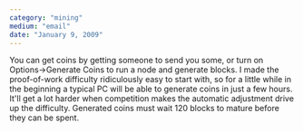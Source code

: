```yaml
---
category: "mining"
medium: "email"
date: "January 9, 2009"
---
```

You can get coins by getting someone to send you some, or turn on Options->Generate Coins to run a node and generate blocks. I made the proof-of-work difficulty ridiculously easy to start with, so for a little while in the beginning a typical PC will be able to generate coins in just a few hours. It'll get a lot harder when competition makes the automatic adjustment drive up the difficulty. Generated coins must wait 120 blocks to mature before they can be spent.